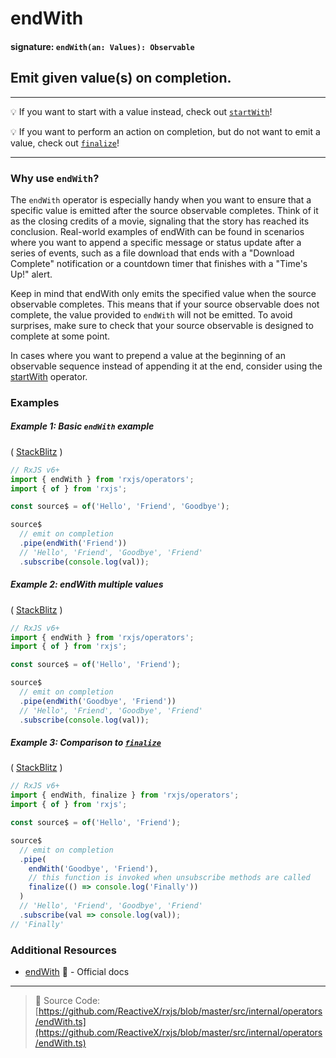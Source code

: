 # endWith

#### signature: `endWith(an: Values): Observable`

## Emit given value(s) on completion.

---

💡 If you want to start with a value instead, check out
[`startWith`](startwith.md)!

💡 If you want to perform an action on completion, but do not want to emit a
value, check out [`finalize`](../utility/finalize.md)!

---

### Why use `endWith`?
The `endWith` operator is especially handy when you want to ensure that a specific value is emitted after the source observable completes. Think of it as the closing credits of a movie, signaling that the story has reached its conclusion. Real-world examples of endWith can be found in scenarios where you want to append a specific message or status update after a series of events, such as a file download that ends with a "Download Complete" notification or a countdown timer that finishes with a "Time's Up!" alert.

Keep in mind that endWith only emits the specified value when the source observable completes. This means that if your source observable does not complete, the value provided to `endWith` will not be emitted. To avoid surprises, make sure to check that your source observable is designed to complete at some point.

In cases where you want to prepend a value at the beginning of an observable sequence instead of appending it at the end, consider using the [startWith](startwith.md) operator.



### Examples

##### Example 1: Basic `endWith` example

(
[StackBlitz](https://stackblitz.com/edit/typescript-gexe9u?file=index.ts&devtoolsheight=100)
)

```js
// RxJS v6+
import { endWith } from 'rxjs/operators';
import { of } from 'rxjs';

const source$ = of('Hello', 'Friend', 'Goodbye');

source$
  // emit on completion
  .pipe(endWith('Friend'))
  // 'Hello', 'Friend', 'Goodbye', 'Friend'
  .subscribe(console.log(val));
```

##### Example 2: endWith multiple values

(
[StackBlitz](https://stackblitz.com/edit/typescript-dyed7x?file=index.ts&devtoolsheight=100)
)

```js
// RxJS v6+
import { endWith } from 'rxjs/operators';
import { of } from 'rxjs';

const source$ = of('Hello', 'Friend');

source$
  // emit on completion
  .pipe(endWith('Goodbye', 'Friend'))
  // 'Hello', 'Friend', 'Goodbye', 'Friend'
  .subscribe(console.log(val));
```

##### Example 3: Comparison to [`finalize`](../utility/finalize.md)

(
[StackBlitz](https://stackblitz.com/edit/typescript-lkk1pj?file=index.ts&devtoolsheight=100)
)

```js
// RxJS v6+
import { endWith, finalize } from 'rxjs/operators';
import { of } from 'rxjs';

const source$ = of('Hello', 'Friend');

source$
  // emit on completion
  .pipe(
    endWith('Goodbye', 'Friend'),
    // this function is invoked when unsubscribe methods are called
    finalize(() => console.log('Finally'))
  )
  // 'Hello', 'Friend', 'Goodbye', 'Friend'
  .subscribe(val => console.log(val));
// 'Finally'
```

### Additional Resources

- [endWith](https://rxjs.dev/api/operators/endWith) 📰 - Official docs

---

> 📁 Source Code:
> [https://github.com/ReactiveX/rxjs/blob/master/src/internal/operators/endWith.ts](https://github.com/ReactiveX/rxjs/blob/master/src/internal/operators/endWith.ts)
